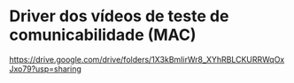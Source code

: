 # Driver dos vídeos de teste de comunicabilidade (MAC)
https://drive.google.com/drive/folders/1X3kBmIirWr8_XYhRBLCKURRWqOxJxo79?usp=sharing
